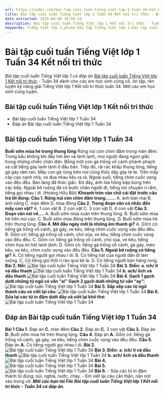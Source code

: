 ```yaml
---
url: https://vndoc.com/bai-tap-cuoi-tuan-tieng-viet-lop-1-tuan-34-ket-noi-tri-thuc-335983
title: Bài tập cuối tuần Tiếng Việt lớp 1 Tuần 34 Kết nối tri thức - Bài tập cuối tuần Tiếng Việt lớp 1 có đáp án - VnDoc.com
date_extracted: 2025-04-08 10:50:18
description: Bài tập cuối tuần Tiếng Việt lớp 1 Kết nối tri thức - Tuần 34 cho các em học sinh ôn tập, rèn luyện củng cố kiến thức lớp 1. Mời thầy cô và các em học sinh tham khảo.
keywords: Tiếng Việt lớp 1,phiếu bài tập Tiếng Việt lớp 1,bài tập cuối tuần Tiếng Việt lớp 1 kết nối tri thức,phiếu bài tập Tiếng Việt,bài tập cuối tuần,phiếu bài tập cuối tuần lớp 1,bài tập cuối tuần lớp 1,phiếu bài tập cuối tuần lớp 1 có lời giải,Phiếu bài tập cuối tuần lớp 1 Kết nối tri thức,bài tập cuối tuần Tiếng Việt lớp 1 sách kết nối tri thức,Phiếu bài tập cuối tuần lớp 1 Kết nối tri thức tuần 34
---
```


# Bài tập cuối tuần Tiếng Việt lớp 1 Tuần 34 Kết nối tri thức
 _Bài tập cuối tuần Tiếng Việt lớp 1 có đáp án_
[Bài tập cuối tuần Tiếng Việt lớp 1 Kết nối tri thức](<https://vndoc.com/bai-tap-cuoi-tuan-tieng-viet-lop-1-ket-noi-tri-thuc>) \- Tuần 34 dành cho các em học sinh củng cố, ôn tập, rèn luyện kỹ năng giải Tiếng Việt lớp 1 Kết nối tri thức tuần 34. Mời các em học sinh cùng luyện.
## Bài tập cuối tuần Tiếng Việt lớp 1 Kết nối tri thức
  * Bài tập cuối tuần Tiếng Việt lớp 1 Tuần 34
  * Đáp án Bài tập cuối tuần Tiếng Việt lớp 1 Tuần 34

## **Bài tập cuối tuần Tiếng Việt lớp 1 Tuần 34**
**Buổi sớm mùa hè trong thung lũng**
Rừng núi còn chìm đắm trong màn đêm. Trong bầu không khí đầy hơi ẩm và lành lạnh, mọi người đang ngon giấc trong những chiếc chăn đơn. Bỗng một con gà trống vỗ cánh phành phạch và cất tiếng gáy lanh lảnh ở đầu bản. Tiếp đó, rải rác khắp thung lũng, tiếng gà gáy râm ran. Mấy con gà rừng trên núi cũng thức dậy gáy te te.
Trên mấy cây cao cạnh nhà, ve đua nhau kêu ra rả. Ngoài suối, tiếng chim cuốc vọng vào đều đều. Bản làng đã thức giấc. Đó đây, ánh lửa hồng bập bùng trên các bếp. Ngoài bờ ruộng đã có bước chân người đi, tiếng nói chuyện rì rầm, tiếng gọi nhau í ới.
\(Hoàng Hữu Bội\)
**Khoanh tròn vào chữ cái đặt trước câu trả lời đúng:**
**Câu 1. Rừng núi còn chìm đắm trong…….**
A. ánh ban mai
B. ánh nắng
C. màn đêm
D. mùa đông
**Câu 2. Trong đoạn văn có nhắc đến mấy con vật?**
A. 1 con vật
B. 2 con vật
C. 3 con vật
D. 4 con vật
**Câu 3. Đoạn văn nói về….**
A. Buổi sớm mùa xuân trên thung lũng.
B. Buổi sớm mùa hè trên núi cao.
C. Buổi sớm mùa đông trên thung lũng.
D. Buổi sớm mùa hè trên thung lũng.
**Câu 4. Mở đầu ngày mới là những âm thanh gì?**
A. Gồm có: tiếng gà trống vỗ cánh, gà gáy, ve kêu, tiếng chim cuốc vọng vào đều đều.
B. Gồm có: tiếng gà trống vỗ cánh, chó sủa, ve kêu, tiếng chim cuốc vọng vào đều đều.
C. Gồm có: tiếng gà trống vỗ cánh, chó sủa, ve kêu, tiếng chim họa mi hót lanh lảnh.
D. Gồm có: tiếng gà trống vỗ cánh, gà gáy, mèo kêu, ve kêu, chim cuốc vọng vào đều đều.
**Câu 5. Ngoài bờ ruộng có tiếng gì?**
A. Có tiếng người gọi nhau í ới.
B. Có tiếng hát của người dân đi làm ruộng.
C. Có tiếng gió thổi rì rào qua kẽ lá.
D. Có tiếng người bán hàng rong.
**Bài 2. Nối:**
![Bài tập cuối tuần Tiếng Việt lớp 1 Tuần 34](https://i.vdoc.vn/data/image/2025/02/09/bai-tap-cuoi-tuan-tieng-viet-lop-1-tuan-34-kntt-169656.png)
**Bài 3. Điền:**
**a. ich/ it và dấu thanh**
![Bài tập cuối tuần Tiếng Việt lớp 1 Tuần 34](https://i.vdoc.vn/data/image/2025/02/09/bai-tap-cuoi-tuan-tieng-viet-lop-1-tuan-34-kntt-169655.png)
**b. ach/ êch và dấu thanh**
![Bài tập cuối tuần Tiếng Việt lớp 1 Tuần 34](https://i.vdoc.vn/data/image/2025/02/09/bai-tap-cuoi-tuan-tieng-viet-lop-1-tuan-34-kntt-169653.png)
**Bài 4. Gạch 1 gạch dưới những từ ngữ có vần “ai”**
**Gạch 2 gạch dưới những từ vần “ay”:**
![Bài tập cuối tuần Tiếng Việt lớp 1 Tuần 34](https://i.vdoc.vn/data/image/2025/02/09/bai-tap-cuoi-tuan-tieng-viet-lop-1-tuan-34-kntt-169654.png)
**Bài 5. Sắp xếp các từ ngữ thành câu và viết lại câu:**
![Bài tập cuối tuần Tiếng Việt lớp 1 Tuần 34](https://i.vdoc.vn/data/image/2025/02/09/bai-tap-cuoi-tuan-tieng-viet-lop-1-tuan-34-kntt-169661.png)
**Bài 6. Sửa lại các từ in đậm dưới đây và viết lại khổ thơ:**
![Bài tập cuối tuần Tiếng Việt lớp 1 Tuần 34](https://i.vdoc.vn/data/image/2025/02/09/bai-tap-cuoi-tuan-tieng-viet-lop-1-tuan-34-kntt-169658.png)
## **Đáp án Bài tập cuối tuần Tiếng Việt lớp 1 Tuần 34**
**Bài 1**
**Câu 1.** Đáp án **C.** màn đêm
**Câu 2.** Đáp án **C.** 3 con vật
**Câu 3.** Đáp án **D.** Buổi sớm mùa hè trên thung lũng.
**Câu 4.** Đáp án **A.** Gồm có: tiếng gà trống vỗ cánh, gà gáy, ve kêu, tiếng chim cuốc vọng vào đều đều.
**Câu 5.** Đáp án **A.** Có tiếng người gọi nhau í ới.
**Bài 2.**
![Bài tập cuối tuần Tiếng Việt lớp 1 Tuần 34](https://i.vdoc.vn/data/image/2025/02/09/bai-tap-cuoi-tuan-tieng-viet-lop-1-tuan-34-kntt-169663.png)
**Bài 3. Điền:**
**a. ich/ it và dấu thanh**
![Bài tập cuối tuần Tiếng Việt lớp 1 Tuần 34](https://i.vdoc.vn/data/image/2025/02/09/bai-tap-cuoi-tuan-tieng-viet-lop-1-tuan-34-kntt-169657.png)
**b. ach/ êch và dấu thanh**
![Bài tập cuối tuần Tiếng Việt lớp 1 Tuần 34](https://i.vdoc.vn/data/image/2025/02/09/bai-tap-cuoi-tuan-tieng-viet-lop-1-tuan-34-kntt-169659.png)
**Bài 4.**
![Bài tập cuối tuần Tiếng Việt lớp 1 Tuần 34](https://i.vdoc.vn/data/image/2025/02/09/bai-tap-cuoi-tuan-tieng-viet-lop-1-tuan-34-kntt-169660.png)
**Bài 5.**
![Bài tập cuối tuần Tiếng Việt lớp 1 Tuần 34](https://i.vdoc.vn/data/image/2025/02/09/bai-tap-cuoi-tuan-tieng-viet-lop-1-tuan-34-kntt-169662.png)
**Bài 6.**
\- Sửa các từ in đậm thành từ đúng: núi, nghĩa, nước, chảy.
\- Em viết lại câu cẩn thận, nắn nót vào trong vở.
_**Mời các bạn tải File Bài tập cuối tuần Tiếng Việt lớp 1 Kết nối tri thức - Tuần 34 có đáp án.**_
